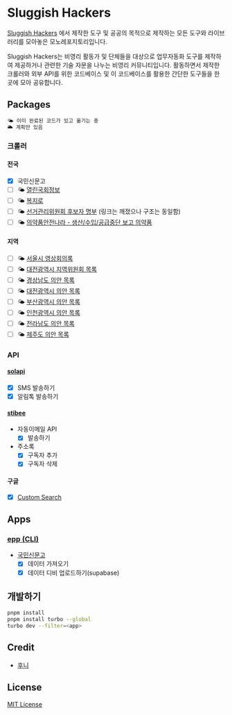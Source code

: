 # Sluggish Hackers

[Sluggish Hackers](https://sluggish.at) 에서 제작한 도구 및 공공의 목적으로 제작하는 모든 도구와 라이브러리를 모아놓은 모노레포지토리입니다.

Sluggish Hackers는 비영리 활동가 및 단체들을 대상으로 업무자동화 도구를 제작하여 제공하거나 관련한 기술 자문을 나누는 비영리 커뮤니티입니다. 활동하면서 제작한 크롤러와 외부 API를 위한 코드베이스 및 이 코드베이스를 활용한 간단한 도구들을 한 곳에 모아 공유합니다.

## Packages

```markdown
🌤️ 이미 완료된 코드가 있고 옮기는 중
🌥️ 계획만 있음
```

### 크롤러

#### 전국

- [x] 국민신문고
- [ ] 🌤️ [열린국회정보](https://open.assembly.go.kr/portal/openapi/main.do)
- [ ] 🌤️ [복지로](https://www.bokjiro.go.kr)
- [ ] 🌤️ [선거관리위원회 후보자 명부](http://info.nec.go.kr/main/showDocument.xhtml?electionId=0020240410&topMenuId=PC&secondMenuId=PCRI03) (링크는 깨졌으나 구조는 동일함)
- [ ] 🌤️ [의약품안전나라 - 생산/수입/공급중단 보고 의약품](https://nedrug.mfds.go.kr/pbp/CCBAF01)

#### 지역

- [ ] 🌤️ [서울시 영상회의록](https://ms.smc.seoul.kr/kr/cast/vod2.do)
- [ ] 🌤️ [대전광역시 지역위원회 목록](https://www.daejeon.go.kr/drh/acm/drhAcmBoardList.do?menuSeq=6412)
- [ ] 🌤️ [경상남도 의안 목록](https://council.gyeongnam.go.kr)
- [ ] 🌤️ [대전광역시 의안 목록](https://council.daejeon.go.kr)
- [ ] 🌤️ [부산광역시 의안 목록](https://council.busan.go.kr)
- [ ] 🌤️ [인천광역시 의안 목록](https://www.icouncil.go.kr/)
- [ ] 🌤️ [전라남도 의안 목록](https://bill.jnassembly.go.kr)
- [ ] 🌤️ [제주도 의안 목록](https://www.council.jeju.kr)

### API

#### [solapi](https://solapi.com/)

- [x] SMS 발송하기
- [x] 알림톡 발송하기

#### [stibee](https://stibee.com/)

- 자동이메일 API
  - [x] 발송하기
- 주소록
  - [x] 구독자 추가
  - [x] 구독자 삭제

#### 구글

- [x] [Custom Search](https://developers.google.com/custom-search/v1/overview)

## Apps

### [epp (CLI)](apps/cli/README.md)

- [국민신문고](https://www.epeople.go.kr/)
  - [x] 데이터 가져오기
  - [x] 데이터 디비 업로드하기(supabase)

## 개발하기

```bash
pnpm install
pnpm install turbo --global
turbo dev --filter=<app>
```

## Credit

- [후니](https://hoony.land)

## License

[MIT License](LICENSE)